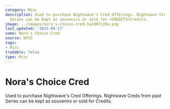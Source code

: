 ```yaml
---
category: Misc
description: Used to purchase Nightwave's Cred Offerings. Nightwave Creds from past
  Series can be kept as souvenirs or sold for <CREDITS>Credits.
image: ../images/nora's-choice-cred-5a2d07c26e.png
last_updated: '2025-09-17'
name: Nora's Choice Cred
source: WFCD
tags:
- Misc
tradable: false
type: Misc
---
```


# Nora's Choice Cred

Used to purchase Nightwave's Cred Offerings. Nightwave Creds from past Series can be kept as souvenirs or sold for <CREDITS>Credits.

